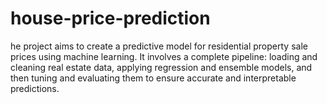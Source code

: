 # house-price-prediction
he project aims to create a predictive model for residential property sale prices using machine learning. It involves a complete pipeline: loading and cleaning real estate data, applying regression and ensemble models, and then tuning and evaluating them to ensure accurate and interpretable predictions.
